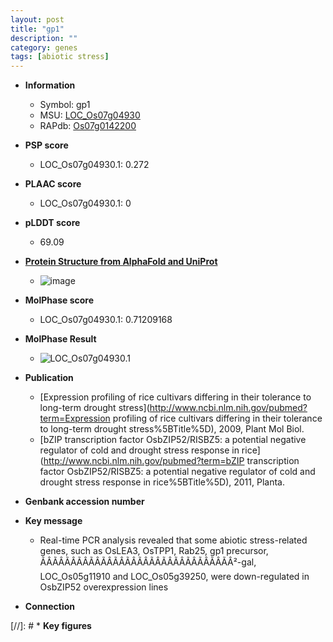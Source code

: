 ```yaml
---
layout: post
title: "gp1"
description: ""
category: genes
tags: [abiotic stress]
---
```


* **Information**  
    + Symbol: gp1  
    + MSU: [LOC_Os07g04930](http://rice.plantbiology.msu.edu/cgi-bin/ORF_infopage.cgi?orf=LOC_Os07g04930)  
    + RAPdb: [Os07g0142200](http://rapdb.dna.affrc.go.jp/viewer/gbrowse_details/irgsp1?name=Os07g0142200)  

* **PSP score**  
    + LOC_Os07g04930.1: 0.272 

* **PLAAC score**  
    + LOC_Os07g04930.1: 0 

* **pLDDT score**
    + 69.09

* **[Protein Structure from AlphaFold and UniProt](https://www.uniprot.org/uniprotkb/Q8H4K4/entry#structure)**
    + ![image](https://ricepsp.github.io/images/Q8/AF-Q8H4K4-F1.png)

* **MolPhase score**
    + LOC_Os07g04930.1: 0.71209168

* **MolPhase Result**
    + ![LOC_Os07g04930.1](https://304243504.github.io/Pictures/LOC_Os07g/LOC_Os07g04930.1.png)

* **Publication**  
    + [Expression profiling of rice cultivars differing in their tolerance to long-term drought stress](http://www.ncbi.nlm.nih.gov/pubmed?term=Expression profiling of rice cultivars differing in their tolerance to long-term drought stress%5BTitle%5D), 2009, Plant Mol Biol.
    + [bZIP transcription factor OsbZIP52/RISBZ5: a potential negative regulator of cold and drought stress response in rice](http://www.ncbi.nlm.nih.gov/pubmed?term=bZIP transcription factor OsbZIP52/RISBZ5: a potential negative regulator of cold and drought stress response in rice%5BTitle%5D), 2011, Planta.

* **Genbank accession number**  

* **Key message**  
    + Real-time PCR analysis revealed that some abiotic stress-related genes, such as OsLEA3, OsTPP1, Rab25, gp1 precursor, ÃÂÃÂÃÂÃÂÃÂÃÂÃÂÃÂÃÂÃÂÃÂÃÂÃÂÃÂÃÂÃÂ²-gal, LOC_Os05g11910 and LOC_Os05g39250, were down-regulated in OsbZIP52 overexpression lines

* **Connection**  

[//]: # * **Key figures**  


